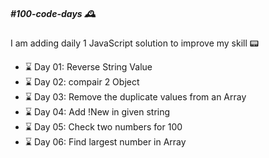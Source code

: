 <h5>#100-code-days 🕰</h5>

I am adding daily 1 JavaScript solution to improve my skill 📟

<ul>
    <li>⌛️ Day 01: Reverse String Value</li>
    <li>⌛️ Day 02: compair 2 Object</li>
    <li>⌛️ Day 03: Remove the duplicate values from an Array</li>
    <li>⌛️ Day 04: Add !New in given string</li>
    <li>⌛️ Day 05: Check two numbers for 100</li>
    <li>⌛️ Day 06: Find largest number in Array</li>
</ul>
